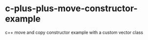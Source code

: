 # c-plus-plus-move-constructor-example
c++ move and copy constructor example with a custom vector class

